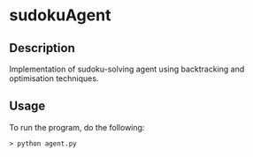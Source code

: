 # sudokuAgent
## Description
Implementation of sudoku-solving agent using backtracking and optimisation techniques.

## Usage
To run the program, do the following:

```console
> python agent.py
```
